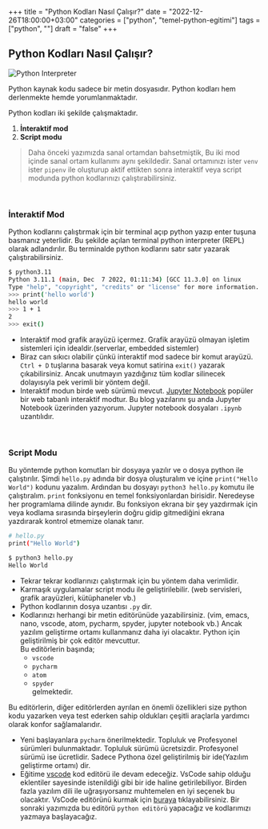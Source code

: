 +++
title = "Python Kodları Nasıl Çalışır?"
date = "2022-12-26T18:00:00+03:00"
categories = ["python", "temel-python-egitimi"]
tags = ["python", ""]
draft = "false"
+++


## Python Kodları Nasıl Çalışır?
![Python Interpreter](interpreter.png)

Python kaynak kodu sadece bir metin dosyasıdır. Python kodları hem derlenmekte hemde yorumlanmaktadır.

Python kodları iki şekilde çalışmaktadır.
1. **İnteraktif mod**
2. **Script modu**
&nbsp;

> Daha önceki yazımızda sanal ortamdan bahsetmiştik, Bu iki mod içinde sanal ortam kullanımı aynı şekildedir. Sanal ortamınızı ister `venv` ister `pipenv` ile oluşturup aktif ettikten sonra interaktif veya script modunda python kodlarınızı çalıştırabilirsiniz.

&nbsp;

### İnteraktif Mod
Python kodlarını çalıştırmak için bir terminal açıp python yazıp enter tuşuna basmanız yeterlidir. Bu şekilde açılan terminal python interpreter (REPL) olarak adlandırılır. Bu terminalde python kodlarını satır satır yazarak çalıştırabilirsiniz.

```bash
$ python3.11
Python 3.11.1 (main, Dec  7 2022, 01:11:34) [GCC 11.3.0] on linux
Type "help", "copyright", "credits" or "license" for more information.
>>> print('hello world')
hello world
>>> 1 + 1
2
>>> exit()
```

- Interaktif mod grafik arayüzü içermez. Grafik arayüzü olmayan işletim sistemleri için idealdir.(serverlar, embedded sistemler)
- Biraz can sıkıcı olabilir çünkü interaktif mod sadece bir komut arayüzü. `Ctrl + D` tuşlarına basarak veya komut satirina `exit()` yazarak çıkabilirsiniz.
Ancak unutmayın yazdığınız tüm kodlar silinecek dolayısıyla pek verimli bir yöntem değil.
- Interaktif modun birde web sürümü mevcut. [Jupyter Notebook](https://jupyter.org/) popüler bir web tabanlı interaktif modtur. Bu blog yazılarını şu anda Jupyter Notebook üzerinden yazıyorum. Jupyter notebook dosyaları `.ipynb` uzantılıdır.

&nbsp;

### Script Modu
Bu yöntemde python komutları bir dosyaya yazılır ve o dosya python ile çalıştırılır. Şimdi `hello.py` adında bir dosya oluşturalım ve içine `print("Hello World")` kodunu yazalım. Ardından bu dosyayı `python3 hello.py` komutu ile çalıştıralım. `print` fonksiyonu en temel fonksiyonlardan birisidir. Neredeyse her programlama dilinde aynıdır. Bu fonksiyon ekrana bir şey yazdırmak için veya kodlama sırasında birşeylerin doğru gidip gitmediğini ekrana yazdırarak kontrol etmemize olanak tanır.

```bash
# hello.py
print("Hello World")
```

```bash
$ python3 hello.py
Hello World
```

- Tekrar tekrar kodlarınızı çalıştırmak için bu yöntem daha verimlidir.
- Karmaşık uygulamalar script modu ile geliştirilebilir. (web servisleri, grafik arayüzleri, kütüphaneler vb.)
- Python kodlarının dosya uzantısı `.py` dir.
- Kodlarınızı herhangi bir metin editörünüde yazabilirsiniz. (vim, emacs, nano, vscode, atom, pycharm, spyder, jupyter notebook vb.)
Ancak yazılım geliştirme ortamı kullanmanız daha iyi olacaktır. Python için geliştirilmiş bir çok editör mevcuttur.  
Bu editörlerin başında;
    - `vscode`
    - `pycharm`
    - `atom` 
    - `spyder`  
gelmektedir. 
    
Bu editörlerin, diğer editörlerden ayrılan en önemli özellikleri size python kodu yazarken veya test ederken sahip oldukları çeşitli araçlarla yardımcı olarak konfor sağlamalarıdır.
- Yeni başlayanlara `pycharm` önerilmektedir. Topluluk ve Profesyonel sürümleri bulunmaktadır. Topluluk sürümü ücretsizdir. Profesyonel sürümü ise ücretlidir. Sadece Pythona özel geliştirilmiş bir ide(Yazılım geliştirme ortamı) dir.
- Eğitime [vscode](https://code.visualstudio.com/) kod editörü ile devam edeceğiz. VsCode sahip olduğu eklentiler sayesinde istenildiği gibi bir ide haline getirilebiliyor. Birden fazla yazılım dili ile uğraşıyorsanız muhtemelen en iyi seçenek bu olacaktır. VsCode editörünü kurmak için [buraya](https://code.visualstudio.com/download) tıklayabilirsiniz. Bir sonraki yazımızda bu editörü `python editörü` yapacağız ve kodlarımızı yazmaya başlayacağız.

&nbsp;
